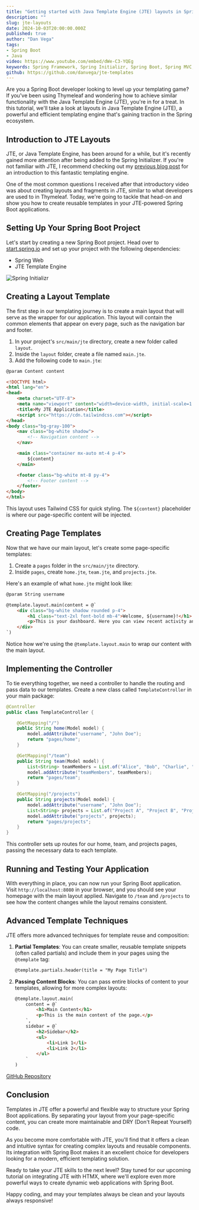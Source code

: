 ```yaml
---
title: "Getting started with Java Template Engine (JTE) layouts in Spring Boot"
description: ""
slug: jte-layouts
date: 2024-10-03T20:00:00.000Z
published: true
author: "Dan Vega"
tags:
- Spring Boot
- Java
video: https://www.youtube.com/embed/dWe-C3-YQEg
keywords: Spring Framework, Spring Initializr, Spring Boot, Spring MVC, Java Template Engine, JTE, HTMX, Spring Boot htmx
github: https://github.com/danvega/jte-templates
---
```


Are you a Spring Boot developer looking to level up your templating game? If you've been using Thymeleaf and wondering how to achieve similar functionality with the Java Template Engine (JTE), you're in for a treat. In this tutorial, we'll take a look at layouts in Java Template Engine (JTE), a powerful and efficient templating engine that's gaining traction in the Spring ecosystem.

## Introduction to JTE Layouts

JTE, or Java Template Engine, has been around for a while, but it's recently gained more attention after being added to the Spring Initializer. If you're not familiar with JTE, I recommend checking out my [previous blog post](https://www.danvega.dev/blog/hello-jte) for an introduction to this fantastic templating engine.

One of the most common questions I received after that introductory video was about creating layouts and fragments in JTE, similar to what developers are used to in Thymeleaf. Today, we're going to tackle that head-on and show you how to create reusable templates in your JTE-powered Spring Boot applications.

## Setting Up Your Spring Boot Project

Let's start by creating a new Spring Boot project. Head over to [start.spring.io](https://start.spring.io) and set up your project with the following dependencies:

- Spring Web
- JTE Template Engine

![Spring Initializr](/images/blog/2024/10/03/spring_init_jte_layouts.png)

## Creating a Layout Template

The first step in our templating journey is to create a main layout that will serve as the wrapper for our application. This layout will contain the common elements that appear on every page, such as the navigation bar and footer.

1. In your project's `src/main/jte` directory, create a new folder called `layout`.
2. Inside the `layout` folder, create a file named `main.jte`.
3. Add the following code to `main.jte`:

```html
@param Content content

<!DOCTYPE html>
<html lang="en">
<head>
    <meta charset="UTF-8">
    <meta name="viewport" content="width=device-width, initial-scale=1.0">
    <title>My JTE Application</title>
    <script src="https://cdn.tailwindcss.com"></script>
</head>
<body class="bg-gray-100">
    <nav class="bg-white shadow">
        <!-- Navigation content -->
    </nav>

    <main class="container mx-auto mt-4 p-4">
        ${content}
    </main>

    <footer class="bg-white mt-8 py-4">
        <!-- Footer content -->
    </footer>
</body>
</html>
```

This layout uses Tailwind CSS for quick styling. The `${content}` placeholder is where our page-specific content will be injected.

## Creating Page Templates

Now that we have our main layout, let's create some page-specific templates:

1. Create a `pages` folder in the `src/main/jte` directory.
2. Inside `pages`, create `home.jte`, `team.jte`, and `projects.jte`.

Here's an example of what `home.jte` might look like:

```html
@param String username

@template.layout.main(content = @`
    <div class="bg-white shadow rounded p-4">
        <h1 class="text-2xl font-bold mb-4">Welcome, ${username}!</h1>
        <p>This is your dashboard. Here you can view recent activity and manage your account.</p>
    </div>
`)
```

Notice how we're using the `@template.layout.main` to wrap our content with the main layout.

## Implementing the Controller

To tie everything together, we need a controller to handle the routing and pass data to our templates. Create a new class called `TemplateController` in your main package:

```java
@Controller
public class TemplateController {

    @GetMapping("/")
    public String home(Model model) {
        model.addAttribute("username", "John Doe");
        return "pages/home";
    }

    @GetMapping("/team")
    public String team(Model model) {
        List<String> teamMembers = List.of("Alice", "Bob", "Charlie", "David");
        model.addAttribute("teamMembers", teamMembers);
        return "pages/team";
    }

    @GetMapping("/projects")
    public String projects(Model model) {
        model.addAttribute("username", "John Doe");
        List<String> projects = List.of("Project A", "Project B", "Project C");
        model.addAttribute("projects", projects);
        return "pages/projects";
    }
}
```

This controller sets up routes for our home, team, and projects pages, passing the necessary data to each template.

## Running and Testing Your Application

With everything in place, you can now run your Spring Boot application. Visit `http://localhost:8080` in your browser, and you should see your homepage with the main layout applied. Navigate to `/team` and `/projects` to see how the content changes while the layout remains consistent.

## Advanced Template Techniques

JTE offers more advanced techniques for template reuse and composition:

1. **Partial Templates**: You can create smaller, reusable template snippets (often called partials) and include them in your pages using the `@template` tag:

   ```html
   @template.partials.header(title = "My Page Title")
   ```

2. **Passing Content Blocks**: You can pass entire blocks of content to your templates, allowing for more complex layouts:

   ```html
   @template.layout.main(
       content = @`
           <h1>Main Content</h1>
           <p>This is the main content of the page.</p>
       `,
       sidebar = @`
           <h2>Sidebar</h2>
           <ul>
               <li>Link 1</li>
               <li>Link 2</li>
           </ul>
       `
   )
   ```
   
[GitHub Repository](https://github.com/danvega/jte-templates)

## Conclusion

Templates in JTE offer a powerful and flexible way to structure your Spring Boot applications. By separating your layout from your page-specific content, you can create more maintainable and DRY (Don't Repeat Yourself) code. 

As you become more comfortable with JTE, you'll find that it offers a clean and intuitive syntax for creating complex layouts and reusable components. Its integration with Spring Boot makes it an excellent choice for developers looking for a modern, efficient templating solution.

Ready to take your JTE skills to the next level? Stay tuned for our upcoming tutorial on integrating JTE with HTMX, where we'll explore even more powerful ways to create dynamic web applications with Spring Boot.

Happy coding, and may your templates always be clean and your layouts always responsive!